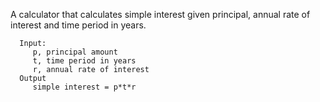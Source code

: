 A calculator that calculates simple interest given principal, annual rate of interest and time period in years.

      Input:
         p, principal amount
         t, time period in years
         r, annual rate of interest
      Output
         simple interest = p*t*r

